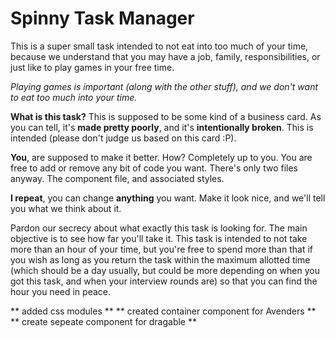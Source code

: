 # Spinny Task Manager

This is a super small task intended to not eat into too much of your time, because we understand that you may have a job, family, responsibilities, or just like to play games in your free time.

_Playing games is important (along with the other stuff), and we don't want to eat too much into your time._

**What is this task?**
This is supposed to be some kind of a business card. As you can tell, it's **made pretty poorly**, and it's **intentionally broken**. This is intended (please don't judge us based on this card :P).

**You**, are supposed to make it better.
How? Completely up to you.
You are free to add or remove any bit of code you want. There's only two files anyway. The component file, and associated styles.

**I repeat**, you can change **anything** you want.
Make it look nice, and we'll tell you what we think about it.

Pardon our secrecy about what exactly this task is looking for. The main objective is to see how far you'll take it.
This task is intended to not take more than an hour of your time, but you're free to spend more than that if you wish as long as you return the task within the maximum allotted time (which should be a day usually, but could be more depending on when you got this task, and when your interview rounds are) so that you can find the hour you need in peace.


** added css modules **
** created container component for Avenders **
** create sepeate component for dragable **
